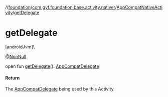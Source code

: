 //[foundation](../../../index.md)/[com.gyf.foundation.base.activity.nativer](../index.md)/[AppCompatNativeActivity](index.md)/[getDelegate](get-delegate.md)

# getDelegate

[androidJvm]\

@[NonNull](https://developer.android.com/reference/kotlin/androidx/annotation/NonNull.html)

open fun [getDelegate](get-delegate.md)(): [AppCompatDelegate](https://developer.android.com/reference/kotlin/androidx/appcompat/app/AppCompatDelegate.html)

#### Return

The [AppCompatDelegate](https://developer.android.com/reference/kotlin/androidx/appcompat/app/AppCompatDelegate.html) being used by this Activity.